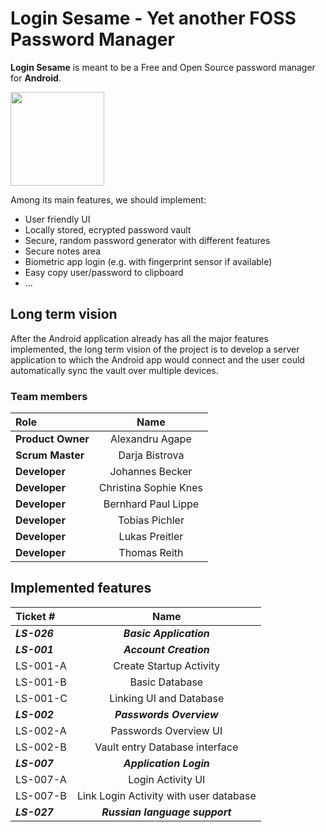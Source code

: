 # Login Sesame - Yet another FOSS Password Manager

**Login Sesame** is meant to be a Free and Open Source password manager for **Android**.

<img src="https://i.postimg.cc/ydrZsWh9/login-sesame-icon.png" width="150">

Among its main features, we should implement:
  
  * User friendly UI
  * Locally stored, ecrypted password vault
  * Secure, random password generator with different features
  * Secure notes area
  * Biometric app login (e.g. with fingerprint sensor if available)
  * Easy copy user/password to clipboard
  * ...

## Long term vision
After the Android application already has all the major features implemented, the long
term vision of the project is to develop a server application to which the Android app
would connect and the user could automatically sync the vault over multiple devices.

### Team members

| Role             | Name                  | 
| :---             |    :----:             |
| **Product Owner**|   Alexandru Agape     |
| **Scrum Master** |   Darja Bistrova      |
| **Developer**    | Johannes Becker       |
| **Developer**    | Christina Sophie Knes |
| **Developer**    | Bernhard Paul Lippe   |
| **Developer**    | Tobias Pichler        |
| **Developer**    | Lukas Preitler        |
| **Developer**    | Thomas Reith          |

## Implemented features
| Ticket #       | Name                                      | 
| :---           |    :----:                                 |
| _**LS-026**_   |    _**Basic Application**_                |
| _**LS-001**_   |    _**Account Creation**_                 |
| LS-001-A       |    Create Startup Activity                |
| LS-001-B       |    Basic Database                         |
| LS-001-C       |    Linking UI and Database                |
| _**LS-002**_   |    _**Passwords Overview**_               |
| LS-002-A       |    Passwords Overview UI                  |
| LS-002-B       |    Vault entry Database interface         |
| _**LS-007**_   |    _**Application Login**_                |
| LS-007-A       |    Login Activity UI                      |
| LS-007-B       |    Link Login Activity with user database |
| _**LS-027**_   |    _**Russian language support**_         |


